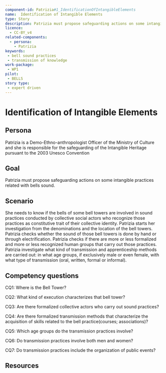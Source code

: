 ```yaml
---
component-id: Patrizia#1_IdentificationOfIntangibleElements
name:  Identification of Intangible Elements 
type: Story
description: Patrizia must propose safeguarding actions on some intangible practices related with bells sound.
licence:
  - CC-BY_v4
related-components:
  - persona: 
    - Patrizia
keywords: 
 - bell sound practices
 - transmission of knowledge
work-package:
 - WP1
pilot:
 - BELLS
story type: 
 - expert driven
---
```

# Identification of Intangible Elements

## Persona

Patrizia is a Demo-Ethno-anthropologist Officer of the Ministry of Culture and she is responsible for the safeguarding of the Intangible Heritage pursuant to the 2003 Unesco Convention

## Goal 

Patrizia must propose safeguarding actions on some intangible practices related with bells sound. 

## Scenario  

She needs to know if the bells of some bell towers are involved in sound practices conducted by collective social actors who recognize those practices as constitutive trait of their collective identity. Patrizia starts her investigation from the denominations and the location of the bell towers. Patrizia checks whether the sound of those bell towers is done by hand or through electrification. Patrizia checks if there are more or less formalized and more or less recognized human groups that carry out those practices. Patrizia investigate what kind of transmission and apprenticeship methods are carried out: in what age groups, if exclusively male or even female, with what type of transmission (oral, written, formal or informal).

## Competency questions 

CQ1: Where is the Bell Tower?

CQ2: What kind of execution characterizes that bell tower?

CQ3: Are there formalized collective actors who carry out sound practices?

CQ4: Are there formalized transmission methods that characterize the acquisition of skills related to the bell practice(courses; associations)?

CQ5: Which age groups do the transmission practices involve?

CQ6: Do transmission practices involve both men and women?

CQ7: Do transmission practices include the organization of public events?

## Resources
